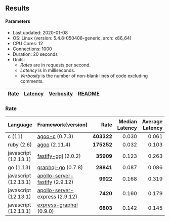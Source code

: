 ## Results

<!-- Result from here -->

#### Parameters
- Last updated: 2020-01-08
- OS: Linux (version: 5.4.8-050408-generic, arch: x86_64)
- CPU Cores: 12
- Connections: 1000
- Duration: 20 seconds
- Units:
  - _Rates_ are in requests per second.
  - _Latency_ is in milliseconds.
  - _Verbosity_ is the number of non-blank lines of code excluding comments.

| [Rate](rates.md) | [Latency](latency.md) | [Verbosity](verbosity.md) | [README](README.md) |
| ---------------- | --------------------- | ------------------------- | ------------------- |

### Rate
| Language | Framework(version) | Rate | Median Latency | Average Latency | 90th % | 99th % | Std Dev | Verbosity |
| -------- | ------------------ | ----:| ------------:| ---------------:| ------:| ------:| -------:| ---------:|
| c (11) | [agoo-c](github.com/ohler55/agoo-c) (0.7.3) | **403322** | 0.030 | 0.061 | 0.177 | 0.186 | 0.08 | 320 |
| ruby (2.6) | [agoo](github.com/ohler55/agoo) (2.11.4) | **175252** | 0.032 | 0.103 | 0.180 | 1.014 | 0.24 | 105 |
| javascript (12.13.1) | [fastify-gql](https://github.com/mcollina/fastify-gql) (2.0.2) | **35909** | 0.123 | 0.263 | 0.582 | 0.614 | 0.26 | 90 |
| go (1.13) | [graphql-go](https://github.com/graphql-go/graphql) (0.7.8) | **28841** | 0.087 | 0.086 | 0.092 | 0.113 | 0.02 | 378 |
| javascript (12.13.1) | [apollo-server-fastify](https://github.com/apollographql/apollo-server/tree/master/packages/apollo-server-fastify) (2.9.12) | **9922** | 0.168 | 0.319 | 0.762 | 0.782 | 0.30 | 95 |
| javascript (12.13.1) | [apollo-server-express](https://github.com/apollographql/apollo-server/tree/master/packages/apollo-server-express) (2.9.12) | **7420** | 0.160 | 0.179 | 0.194 | 0.471 | 0.21 | 94 |
| javascript (12.13.1) | [express-graphql](https://github.com/graphql/express-graphql) (0.9.0) | **6803** | 0.142 | 0.145 | 0.157 | 0.185 | 0.04 | 78 |
<!-- Result till here -->
